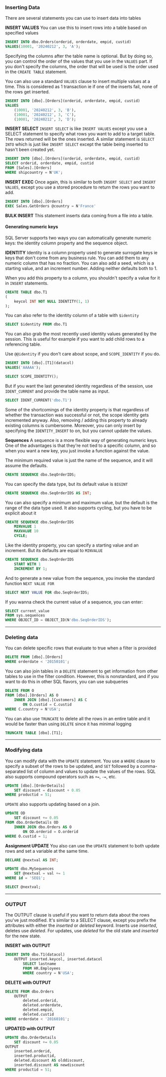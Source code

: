 ### Inserting Data
There are several statements you can use to insert data into tables

**INSERT VALUES**
You can use this to insert rows into a table based on specified values

```sql
INSERT INTO dbo.Orders(orderid, orderdate, empid, custid)
VALUES(10001, '20240212', 3, 'A');
```

Specifying the columns after the table name is optional. But by doing so, you can control the order of the values that you use in the `VALUES` part. If you don't specify the columns, the order that will be used is the order used in the `CREATE TABLE` statement.

You can also use a standard `VALUES` clause to insert multiple values at a time. This is considered as 1 transaction ie if one of the inserts fail, none of the rows get inserted.

```sql
INSERT INTO [dbo].[Orders](orderid, orderdate, empid, custid)
VALUES
	(10001, '20240212', 3, 'B'),
	(10001, '20240212', 3, 'C'),
	(10001, '20240212', 3, 'D');
```

**INSERT SELECT**
`INSERT SELECT` is like `INSERT VALUES` except you use a SELECT statement to specify what rows you want to add to a target table. The rows returned will be the ones inserted. A similar statement is `SELECT INTO` which is just like `INSERT SELECT` except the table being inserted to hasn't been created yet.

```sql
INSERT INTO [dbo].[Orders](orderid, orderdate, empid, custid)
SELECT orderid, orderdate, empid, custid
FROM [Sales].[Orders]
WHERE shipcountry = N'UK';
```

**INSERT EXEC**
Once again, this is similar to both `INSERT SELECT` and `INSERT VALUES`, except you use a stored procedure to return the rows you want to add.

```sql
INSERT INTO [dbo].[Orders]
EXEC Sales.GetOrders @country = N'France'
```

**BULK INSERT**
This statement inserts data coming from a file into a table.


#### Generating numeric keys
SQL Server supports two ways you can automatically generate numeric keys: the identity column property and the sequence object.

**IDENTITY**
Identity is a column property used to generate surrogate keys ie keys that don't come from any business rule. You can add them to any numeric column that has no fraction. You can also add a seed, which is a starting value, and an increment number. Adding neither defaults both to 1.

When you add this property to a column, you shouldn't specify a value for it in `INSERT` statements.

```sql
CREATE TABLE dbo.T1
(
	keycol INT NOT NULL IDENTITY(1, 1)
);
```

You can also refer to the identity column of a table with `$identity`
```sql
SELECT $identity FROM dbo.T1
```

You can also grab the most recently used identity values generated by the session. This is useful for example if you want to add child rows to a referencing table.

Use `@@identity` if you don't care about scope, and `SCOPE_IDENTITY` if you do.

```sql
INSERT INTO [dbo].[T1](datacol)
VALUES('AAAAA');

SELECT SCOPE_IDENTITY();
```

But if you want the last generated identity regardless of the session, use `IDENT_CURRENT` and provide the table name as input.

```sql
SELECT IDENT_CURRENT('dbo.T1')
```

Some of the shortcomings of the identity property is that regardless of whether the transaction was successful or not, the scope identity gets incremented anyway. Also, removing / adding this property to already existing columns is cumbersome. Moreover, you can only insert by specifying the `IDENTITY_INSERT` to on, but you cannot update the values.

**Sequences**
A sequence is a more flexible way of generating numeric keys. One of the advantages is that they're not tied to a specific column, and so when you want a new key, you just invoke a function against the value.

The minimum required value is just the name of the sequence, and it will assume the defaults.
```sql
CREATE SEQUENCE dbo.SeqOrderIDS;
```

You can specify the data type, but its default value is `BIGINT`
```sql
CREATE SEQUENCE dbo.SeqOrderIDS AS INT;
```

You can also specify a minimum and maximum value, but the default is the range of the data type used. It also supports cycling, but you have to be explicit about it
```sql
CREATE SEQUENCE dbo.SeqOrderIDS 
	MINVALUE 1
	MAXVALUE 10
	CYCLE;
```

Like the identity property, you can specify a starting value and an increment. But its defaults are equal to `MINVALUE`
```sql
CREATE SEQUENCE dbo.SeqOrderIDS
	START WITH 1
	INCREMENT BY 1;
```

And to generate a new value from the sequence, you invoke the standard function `NEXT VALUE FOR`
```sql
SELECT NEXT VALUE FOR dbo.SeqOrderIDS;
```

If you wanna check the current value of a sequence, you can enter:
```sql
SELECT current_value
FROM sys.sequences
WHERE OBJECT_ID = OBJECT_ID(N'dbo.SeqOrderIDS');
```

---
### Deleting data
You can delete specific rows that evaluate to true when a filter is provided
```sql
DELETE FROM [dbo].[Orders]
WHERE orderdate < '20150101';
```

You can also join tables in a `DELETE` statement to get information from other tables to use in the filter condition. However, this is nonstandard, and if you want to do this in other SQL flavors, you can use subqueries
```sql
DELETE FROM O
FROM [dbo].[Orders] AS O
	INNER JOIN [dbo].[Customers] AS C
		ON O.custid = C.custid
WHERE C.country = N'USA';
```

You can also use `TRUNCATE` to delete all the rows in an entire table and it would be faster than using `DELETE` since it has minimal logging
```sql
TRUNCATE TABLE [dbo].[T1];
```

---
### Modifying data
You can modify data with the `UPDATE` statement. You use a `WHERE` clause to specify a subset of the rows to be updated, and `SET` followed by a comma-separated list of column and values to update the values of the rows. SQL also supports compound operators such as `+=`, `-=`, etc. 

```sql
UPDATE [dbo].[OrderDetails]
	SET discount = discount + 0.05
WHERE productid = 51;
```

`UPDATE` also supports updating based on a join.

```sql
UPDATE OD
	SET discount += 0.05
FROM dbo.OrderDetails OD
	INNER JOIN dbo.Orders AS O
		ON OD.orderid = O.orderid
WHERE O.custid = 1;
```

**Assignment UPDATE**
You also can use the `UPDATE` statement to both update rows and set a variable at the same time.

```sql
DECLARE @nextval AS INT;

UPDATE dbo.MySequences
	SET @nextval = val += 1
WHERE id = 'SEQ1';

SELECT @nextval;
```

---

### OUTPUT
The OUTPUT clause is useful if you want to return data about the rows you've just modified. It's similar to a SELECT clause, except you prefix the attributes with either the *inserted* or *deleted* keyword. Inserts use *inserted*, deletes use *deleted*. For updates, use *deleted* for the old state and *inserted* for the new state.

**INSERT with OUTPUT**
```sql
INSERT INTO dbo.T1(datacol)
	OUTPUT inserted.keycol, inserted.datacol
		SELECT lastname
		FROM HR.Employees
		WHERE country = N'USA';
```

**DELETE with OUTPUT**
```sql
DELETE FROM dbo.Orders
	OUTPUT
		deleted.orderid,
		deleted.orderdate,
		deleted.empid,
		deleted.custid
WHERE orderdate < '20160101';
```

**UPDATED with OUTPUT**
```sql
UPDATE dbo.OrderDetails
	SET discount += 0.05
OUTPUT
	inserted.orderid,
	inserted.productid,
	deleted.discount AS olddiscount,
	inserted.discount AS newdiscount
WHERE productid = 51;
```








